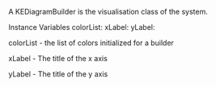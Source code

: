 A KEDiagramBuilder is the visualisation class of the system.

Instance Variables
	colorList:		<OrderedCollection>
	xLabel:		<String>
	yLabel:		<String>

colorList
	- the list of colors initialized for a builder

xLabel
	- The title of the x axis

yLabel
	- The title of the y axis
